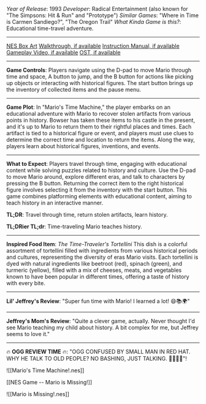 *Year of Release*: 1993
*Developer*: Radical Entertainment (also known for "The Simpsons: Hit & Run" and "Prototype")
*Similar Games*: "Where in Time is Carmen Sandiego?", "The Oregon Trail"
*What Kinda Game is this?*: Educational time-travel adventure.

---
[NES Box Art](https://www.google.com/search?tbm=isch&q=NES+Box+Art+Mario%27s+Time+Machine) 
[Walkthrough, if available](https://www.google.com/search?q=Walkthrough+NES+Mario%27s+Time+Machine)
[Instruction Manual, if available](https://www.google.com/search?q=NES+Instruction+Manual+Mario%27s+Time+Machine)
[Gameplay Video, if available](https://www.youtube.com/results?search_query=gameplay+NES+Mario%27s+Time+Machine) 
[OST, if available](https://www.youtube.com/results?search_query=gameplay+NES+Mario%27s+Time+Machine+OST)

- - -
**Game Controls**:
Players navigate using the D-pad to move Mario through time and space, A button to jump, and the B button for actions like picking up objects or interacting with historical figures. The start button brings up the inventory of collected items and the pause menu.

- - -
**Game Plot**:
In "Mario's Time Machine," the player embarks on an educational adventure with Mario to recover stolen artifacts from various points in history. Bowser has taken these items to his castle in the present, and it's up to Mario to return them to their rightful places and times. Each artifact is tied to a historical figure or event, and players must use clues to determine the correct time and location to return the items. Along the way, players learn about historical figures, inventions, and events.

- - -
**What to Expect**: 
Players travel through time, engaging with educational content while solving puzzles related to history and culture. Use the D-pad to move Mario around, explore different eras, and talk to characters by pressing the B button. Returning the correct item to the right historical figure involves selecting it from the inventory with the start button. This game combines platforming elements with educational content, aiming to teach history in an interactive manner.

**TL;DR**: Travel through time, return stolen artifacts, learn history.

**TL;DRier TL;dr**: Time-traveling Mario teaches history.

---
**Inspired Food Item**: *The Time-Traveler's Tortellini*
This dish is a colorful assortment of tortellini filled with ingredients from various historical periods and cultures, representing the diversity of eras Mario visits. Each tortellini is dyed with natural ingredients like beetroot (red), spinach (green), and turmeric (yellow), filled with a mix of cheeses, meats, and vegetables known to have been popular in different times, offering a taste of history with every bite.

---
**Lil' Jeffrey's Review**: "Super fun time with Mario! I learned a lot! 😄📚🌍"

---
**Jeffrey's Mom's Review**: "Quite a clever game, actually. Never thought I'd see Mario teaching my child about history. A bit complex for me, but Jeffrey seems to love it."

---
🔥 **OGG REVIEW TIME** 🔥: "OGG CONFUSED BY SMALL MAN IN RED HAT. WHY HE TALK TO OLD PEOPLE? NO BASHING, JUST TALKING. 🤷‍♂️🚫🔨"!

![[Mario's Time Machine!.nes]]

[[NES Game -- Mario is Missing!]]

![[Mario is Missing!.nes]]